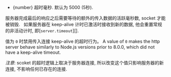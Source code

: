<!-- YAML
added: v8.0.0
-->

* {number} 超时毫秒. 默认为 5000 (5秒).

服务器完成最后的响应之后需要等待的额外的传入数据的活跃毫秒数, socket 才能被销毁.  
如果服务器在 keep-alive 计时已激活时接收到新的数据, 他会重置常规的非活动计时, 即[`server.timeout`][]. 

值为 `0` 时禁用传入连接 keep-alive 的超时行为。
A value of `0` makes the http server behave similarly to Node.js versions prior to 8.0.0,
which did not have a keep-alive timeout.

*注意*: scoket 的超时逻辑上取决于服务器连接, 所以改变这个值只影响服务器的新连接, 不影响任何已存在的连接.
